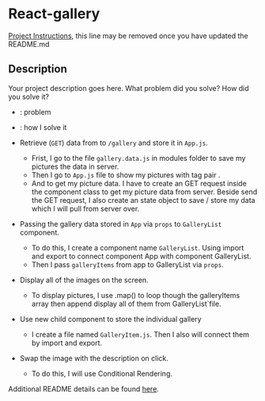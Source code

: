 # React-gallery

[Project Instructions](./INSTRUCTIONS.md), this line may be removed once you have updated the README.md

## Description

Your project description goes here. What problem did you solve? How did you solve it?
* : problem
- : how I solve it

*  Retrieve (`GET`) data from to `/gallery` and store it in `App.js`.
    -  Frist, I go to the file `gallery.data.js` in modules folder to save my pictures the data in server. 
    -  Then I go to `App.js` file to show my pictures with tag pair <img>.
    -  And to get my picture data. I have to create an GET request inside the component class to get my picture data from server. Beside send the GET request, I also create an state object to save / store my data which I will pull from server over.

* Passing the gallery data stored in `App` via `props` to `GalleryList` component.
    - To do this, I create a component name `GalleryList`. Using import and export to connect component App with component GalleryList.
    - Then I pass `galleryItems` from app to GalleryList via `props`.

* Display all of the images on the screen.
    - To display pictures, I use .map() to loop though the galleryItems array then append display all of them from GalleryList`file.

* Use new child component to store the individual gallery
    - I create a file named `GalleryItem.js`. Then I also will connect them by import and export. 

* Swap the image with the description on click.
    - To do this, I will use Conditional Rendering.




Additional README details can be found [here](https://github.com/PrimeAcademy/readme-template/blob/master/README.md).
